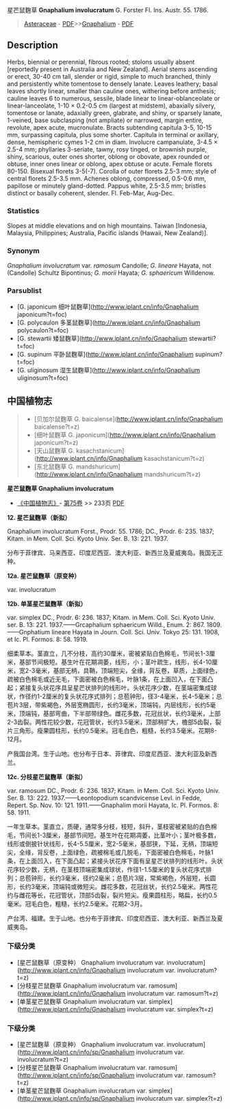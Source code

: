 星芒鼠麴草 **Gnaphalium involucratum** G. Forster Fl. Ins. Austr. 55. 1786.

> [Asteraceae](http://www.iplant.cn/info/Asteraceae?t=foc) - [PDF](http://www.iplant.cn/foc/pdf/Asteraceae.pdf)>>[Gnaphalium](http://www.iplant.cn/info/Gnaphalium?t=foc) - [PDF](http://www.iplant.cn/foc/pdf/Gnaphalium.pdf)

## Description

Herbs, biennial or perennial, fibrous rooted; stolons usually absent [reportedly present in Australia and New Zealand]. Aerial stems ascending or erect, 30-40 cm tall, slender or rigid, simple to much branched, thinly and persistently white tomentose to densely lanate. Leaves leathery; basal leaves shortly linear, smaller than cauline ones, withering before anthesis; cauline leaves 6 to numerous, sessile, blade linear to linear-oblanceolate or linear-lanceolate, 1-10 × 0.2-0.5 cm (largest at midstem), abaxially silvery, tomentose or lanate, adaxially green, glabrate, and shiny, or sparsely lanate, 1-veined, base subclasping (not ampliate) or narrowed, margin entire, revolute, apex acute, mucronulate. Bracts subtending capitula 3-5, 10-15 mm, surpassing capitula, plus some shorter. Capitula in terminal or axillary, dense, hemispheric cymes 1-2 cm in diam. Involucre campanulate, 3-4.5 × 2.5-4 mm; phyllaries 3-seriate, tawny, rosy tinged, or brownish purple, shiny, scarious, outer ones shorter, oblong or obovate, apex rounded or obtuse, inner ones linear or oblong, apex obtuse or acute. Female florets 80-150. Bisexual florets 3-5(-7). Corolla of outer florets 2.5-3 mm; style of central florets 2.5-3.5 mm. Achenes oblong, compressed, 0.5-0.6 mm, papillose or minutely gland-dotted. Pappus white, 2.5-3.5 mm; bristles distinct or basally coherent, slender. Fl. Feb-Mar, Aug-Dec.

### Statistics
Slopes at middle elevations and on high mountains. Taiwan [Indonesia, Malaysia, Philippines; Australia, Pacific islands (Hawaii, New Zealand)].

### Synonym
*Gnaphalium involucratum* var. *ramosum* Candolle; *G. lineare* Hayata, not (Candolle) Schultz Bipontinus; *G. morii* Hayata; *G. sphaericum* Willdenow.

### Parsublist

* [G.  japonicum  细叶鼠麴草](http://www.iplant.cn/info/Gnaphalium japonicum?t=foc)
* [G.  polycaulon  多茎鼠麴草](http://www.iplant.cn/info/Gnaphalium polycaulon?t=foc)
* [G.  stewartii  矮鼠麴草](http://www.iplant.cn/info/Gnaphalium stewartii?t=foc)
* [G.  supinum  平卧鼠麴草](http://www.iplant.cn/info/Gnaphalium supinum?t=foc)
* [G.  uliginosum  湿生鼠麴草](http://www.iplant.cn/info/Gnaphalium uliginosum?t=foc)

## 中国植物志

> * [贝加尔鼠麴草  G.  baicalense](http://www.iplant.cn/info/Gnaphalium baicalense?t=z)
> * [细叶鼠麴草  G.  japonicum](http://www.iplant.cn/info/Gnaphalium japonicum?t=z)
> * [天山鼠麴草  G.  kasachstanicum](http://www.iplant.cn/info/Gnaphalium kasachstanicum?t=z)
> * [东北鼠麴草  G.  mandshuricum](http://www.iplant.cn/info/Gnaphalium mandshuricum?t=z)

**星芒鼠麴草 Gnaphalium involucratum**

* [《中国植物志》](http://www.iplant.cn/frps)- [第75卷](http://www.iplant.cn/frps/vol/75) >> 233页 [PDF](http://www.iplant.cn/frps/pdf/75/233.pdf)

**12. 星芒鼠麴草（新拟）**

Gnaphalium involucratum Forst., Prodr. 55. 1786; DC., Prodr. 6: 235. 1837; Kitam. in Mem. Coll. Sci. Kyoto Univ. Ser. B. 13: 221. 1937.

分布于菲律宾、马来西亚、印度尼西亚、澳大利亚、新西兰及夏威夷岛。我国无正种。

**12a. 星芒鼠麴草（原变种）**

var. involucratum

**12b. 单茎星芒鼠麴草（新拟）**

var. simplex DC., Prodr. 6: 236. 1837; Kitam. in Mem. Coll. Sci. Kyoto Univ. ser. B. 13: 221. 1937.——Grcaphalium sphaericum Willd., Enum. 2: 867. 1809. ——Gnphatium lineare Hayata in Journ. Coll. Sci. Univ. Tokyo 25: 131. 1908, et Ic. Pl. Formos. 8: 58. 1919.

细柔草本。茎直立，几不分枝，高约30厘米，密被紧贴白色棉毛，节间长1-3厘米，基部节间极短。基生叶在花期凋萎，线形，小；茎叶疏生，线形，长4-10厘米，宽2-3毫米，基部无柄，具鞘，顶端短尖，全缘，背反卷，草质，上面绿色，疏被白色棉毛或近无毛，下面密被白色棉毛，叶脉1条，在上面凹入，在下面凸起；紧接复头状花序具呈星芒状排列的线形叶。头状花序少数，在茎端密集成球状，作径约1-2厘米的复头状花序式排列；总苞钟形，径3-4毫米，长4-5毫米；总苞片3层，带紫褐色，外层宽椭圆形，长约3毫米，顶端钝，内层线形，长约5毫米，顶端钝，基部弯曲，下半部带绿色。雌花多数，花冠丝状，长约3毫米，上部2-3齿裂。两性花较少数，花冠管状，长约3.5毫米，顶部稍扩大，檐部5齿裂，裂片三角形。瘦果圆柱形，长约0.5毫米。冠毛白色，粗糙，长约3.5毫米。花期8-12月。

产我国台湾。生于山地。也分布于日本、菲律宾、印度尼西亚、澳大利亚及新西兰。

**12c. 分枝星芒鼠麴草（新拟）**

var. ramosum DC., Prodr. 6: 236. 1837; Kitam. in Mem. Coll. Sci. Kyoto Univ. Ser. B. 13: 222. 1937.——Leontopodium scandvicense Levl. in Fedde, Repert. Sp. Nov. 10: 121. 1911.——Gnaphalim morii Hayata, Ic. Pl. Formos. 8: 58. 1911.

一年生草本。茎直立，质硬，通常多分枝，枝短，斜升，茎枝密被紧贴的白色棉毛，节间长1-3厘米，基部节间短。基生叶在花期凋萎，比茎叶小；茎叶极多数，线形或倒披针状线形，长4-5.5厘米，宽2-5毫米，基部狭，下延，无柄，顶端短尖，全缘，背反卷，上面绿色，疏被棉毛或几脱毛，下面密被白色棉毛，叶脉1条，在上面凹入，在下面凸起；紧接头状花序下面有呈星芒状排列的线形叶。头状花序较少数，无柄，在茎枝顶端密集成球状，作径1-1.5厘米的复头状花序式排列；总苞钟形，长约3毫米，径约2毫米；总苞片3层，常紫褐色，外层短，长圆形，长约3毫米，顶端钝或微短尖。雌花多数，花冠丝状，长约2.5毫米。两性花约与雌花等长，花冠管状，顶部5齿裂，裂片短尖。瘦果圆柱形，略扁，长约0.5毫米。冠毛白色，粗糙，长约2.5毫米。花期2-3月。

产台湾、福建。生于山地。也分布于菲律宾、印度尼西亚、澳大利亚、新西兰及夏威夷岛。

### 下级分类
* [星芒鼠麴草（原变种）  Gnaphalium involucratum var. involucratum](http://www.iplant.cn/info/Gnaphalium involucratum var. involucratum?t=z)
* [分枝星芒鼠麴草  Gnaphalium involucratum var. ramosum](http://www.iplant.cn/info/Gnaphalium involucratum var. ramosum?t=z)
* [单茎星芒鼠麴草  Gnaphalium involucratum var. simplex](http://www.iplant.cn/info/Gnaphalium involucratum var. simplex?t=z)

### 下级分类
* [星芒鼠麴草（原变种）  Gnaphalium involucratum var. involucratum](http://www.iplant.cn/info/sp/Gnaphalium involucratum var. involucratum?t=z)
* [分枝星芒鼠麴草  Gnaphalium involucratum var. ramosum](http://www.iplant.cn/info/sp/Gnaphalium involucratum var. ramosum?t=z)
* [单茎星芒鼠麴草  Gnaphalium involucratum var. simplex](http://www.iplant.cn/info/sp/Gnaphalium involucratum var. simplex?t=z)
